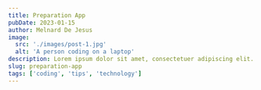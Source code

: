 ```yaml
---
title: Preparation App
pubDate: 2023-01-15
author: Melnard De Jesus
image:
  src: './images/post-1.jpg'
  alt: 'A person coding on a laptop'
description: Lorem ipsum dolor sit amet, consectetuer adipiscing elit. Aenean commodo ligula eget dolor. Aenean massa. Cum sociis natoque penatibus et
slug: preparation-app
tags: ['coding', 'tips', 'technology']
---
```

